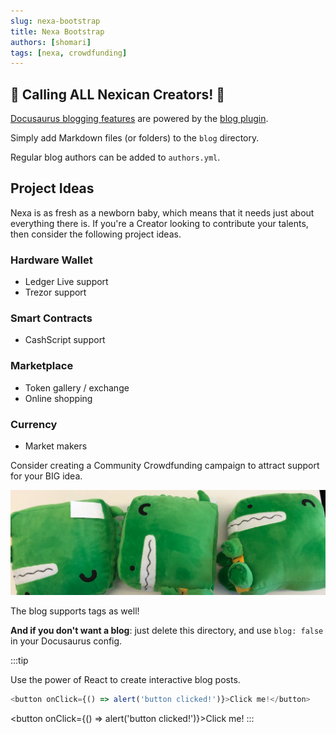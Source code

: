 ```yaml
---
slug: nexa-bootstrap
title: Nexa Bootstrap
authors: [shomari]
tags: [nexa, crowdfunding]
---
```


## 📣 Calling ALL Nexican Creators! 👀

[Docusaurus blogging features](https://docusaurus.io/docs/blog) are powered by the [blog plugin](https://docusaurus.io/docs/api/plugins/@docusaurus/plugin-content-blog).

Simply add Markdown files (or folders) to the `blog` directory.

Regular blog authors can be added to `authors.yml`.

## Project Ideas

Nexa is as fresh as a newborn baby, which means that it needs just about everything there is. If you're a Creator looking to contribute your talents, then consider the following project ideas.

### Hardware Wallet

- Ledger Live support
- Trezor support

### Smart Contracts

- CashScript support

### Marketplace

- Token gallery / exchange
- Online shopping

### Currency

- Market makers


Consider creating a Community Crowdfunding campaign to attract support for your BIG idea.

![Docusaurus Plushie](./docusaurus-plushie-banner.jpeg)

The blog supports tags as well!

**And if you don't want a blog**: just delete this directory, and use `blog: false` in your Docusaurus config.

:::tip

Use the power of React to create interactive blog posts.

```js
<button onClick={() => alert('button clicked!')}>Click me!</button>
```

<button onClick={() => alert('button clicked!')}>Click me!</button>
:::
